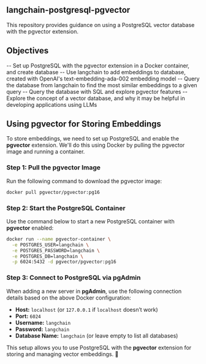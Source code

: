 ## langchain-postgresql-pgvector
This repository provides guidance on using a PostgreSQL vector database with the pgvector extension.

## Objectives

-- Set up PostgreSQL with the pgvector extension in a Docker container, and create database
-- Use langchain to add embeddings to database, created with OpenAI's  text-embedding-ada-002 embedding model
-- Query the database from langchain to find the most similar embeddings to a given query
-- Query the database with SQL and explore pgvector features
-- Explore the concept of a vector database, and why it may be helpful in developing applications using LLMs

## Using pgvector for Storing Embeddings  

To store embeddings, we need to set up PostgreSQL and enable the **pgvector** extension. We'll do this using Docker by pulling the pgvector image and running a container.  

### **Step 1: Pull the pgvector Image**  
Run the following command to download the pgvector image:  

```sh
docker pull pgvector/pgvector:pg16
```

### **Step 2: Start the PostgreSQL Container**  
Use the command below to start a new PostgreSQL container with **pgvector** enabled:  

```sh
docker run --name pgvector-container \
  -e POSTGRES_USER=langchain \
  -e POSTGRES_PASSWORD=langchain \
  -e POSTGRES_DB=langchain \
  -p 6024:5432 -d pgvector/pgvector:pg16
```

### **Step 3: Connect to PostgreSQL via pgAdmin**  
When adding a new server in **pgAdmin**, use the following connection details based on the above Docker configuration:  

- **Host:** `localhost` (or `127.0.0.1` if `localhost` doesn’t work)  
- **Port:** `6024`  
- **Username:** `langchain`  
- **Password:** `langchain`  
- **Database Name:** `langchain` (or leave empty to list all databases)  

This setup allows you to use PostgreSQL with the **pgvector** extension for storing and managing vector embeddings. 🚀

